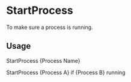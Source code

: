 # StartProcess
To make sure a process is running.

## Usage
StartProcess {Process Name}

StartProcess {Process A} if {Process B} running
